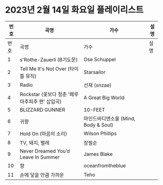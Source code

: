 # 2023년 2월 14일 화요일 플레이리스트

| 번호 | 곡명 | 가수 | 설명 |
|------|------|------|------|
| 번호 | 곡명 | 가수 | 설명 |
| 1 | s'Rothe-Zauerli (B기도문) | Ose Schuppel |  |
| 2 | Tell Me It's Not Over (타이틀 뮤직) | Starsailor |  |
| 3 | Radio | 선재 (snzae) |  |
| 4 | Rockstar (꽃보다 청춘 '페루 마추피추 편' 삽입곡) | A Great Big World |  |
| 5 | BLIZZARD GUNNER | 10-FEET |  |
| 6 | 귀향 | 마인드바디앤소울 (Mind, Body & Soul) |  |
| 7 | Hold On (마음의 소리) | Wilson Phillips |  |
| 8 | TV, 돼지, 벌레 | 장필순 |  |
| 9 | Never Dreamed You’d Leave In Summer | James Blake |  |
| 10 | 향 | oceanfromtheblue |  |
| 11 | 손에 닿을 만큼 가까운 | Teho |  |
